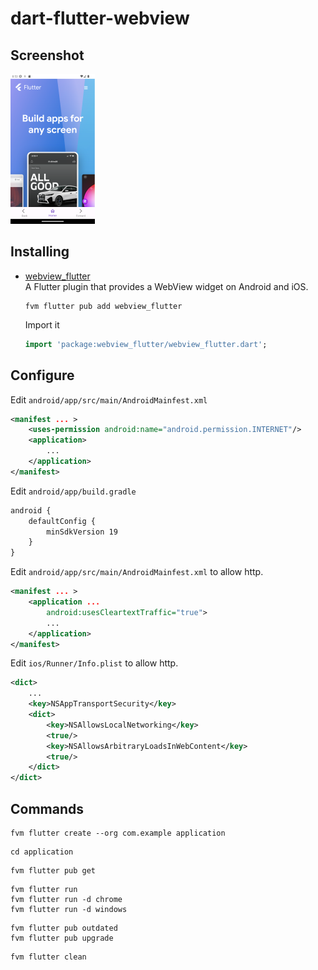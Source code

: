 # dart-flutter-webview

## Screenshot

![Screenshot](./Screenshot.png)

## Installing

- [webview_flutter](https://pub.dev/packages/webview_flutter)  
  A Flutter plugin that provides a WebView widget on Android and iOS.

  ```shell
  fvm flutter pub add webview_flutter
  ```

  Import it

  ```dart
  import 'package:webview_flutter/webview_flutter.dart';
  ```

## Configure

Edit `android/app/src/main/AndroidMainfest.xml`

```xml
<manifest ... >
    <uses-permission android:name="android.permission.INTERNET"/>
    <application>
        ...
    </application>
</manifest>
```

Edit `android/app/build.gradle`

```txt
android {
    defaultConfig {
        minSdkVersion 19
    }
}
```

Edit `android/app/src/main/AndroidMainfest.xml` to allow http.

```xml
<manifest ... >
    <application ...
        android:usesCleartextTraffic="true">
        ...
    </application>
</manifest>
```

Edit `ios/Runner/Info.plist` to allow http.

```xml
<dict>
    ...
    <key>NSAppTransportSecurity</key>
    <dict>
        <key>NSAllowsLocalNetworking</key>
        <true/>
        <key>NSAllowsArbitraryLoadsInWebContent</key>
        <true/>
    </dict>
</dict>
```

## Commands

```shell
fvm flutter create --org com.example application
```

```shell
cd application
```

```shell
fvm flutter pub get
```

```shell
fvm flutter run
fvm flutter run -d chrome
fvm flutter run -d windows
```

```shell
fvm flutter pub outdated
fvm flutter pub upgrade
```

```shell
fvm flutter clean
```
